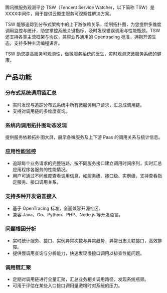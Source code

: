 腾讯微服务观测平台 TSW（Tencent Service Watcher，以下简称 TSW）是XXXX中间件，用于提供云原生服务可观察性解决方案。

TSW 能够追踪到分布式架构中的上下游依赖关系，绘制拓扑图，为您提供多维度调用监控与统计，助您掌控系统关键指标，及时发现错误调用与性能瓶颈。TSW 还支持各类主流框架与协议，兼容业界通用的 Opentracing 标准，拥抱开源生态，支持多种主流编程语言。

TSW 助您提高服务可观测性，做微服务系统的医生，实时观测您微服务系统的健康。

## 产品功能
### 分布式系统调用链汇总
- 实时发现与追踪分布式系统中所有微服务用户请求，汇总成调用链。
- 支持对调用链的多维度查询。

### 系统内调用拓扑图动态发现
提供服务依赖拓扑图大屏，展示各微服务及上下游 Paas 的调用关系与统计信息。

### 应用性能监控
- 追踪每个业务请求的完整链路，按不同服务接口建立调用时间序列，实时汇总应用程序各服务的性能情况。
- 用户可通过不同维度查看调用信息，如服务级、接口级、实例级，支持查看指定服务、接口调用关系。

### 支持多种开发语言接入
- 基于 OpenTracing 标准，全面兼容开源社区。
- 兼容 Java、Go、Python、PHP、Node.js 等开发语言。

### 问题根因分析
- 实时统计服务、接口、实例异常次数与异常趋势，异常日志关联接口，高效排障。
- 提供慢调用查询与分析能力，快速发现慢接口调用以排查性能问题。

### 调用链汇聚
- 定期对调用链进行全量汇聚，汇总业务相关调用路径，发现系统瓶颈。
- 可用于评估在某些入口接口调用量激增时对系统的压力。
